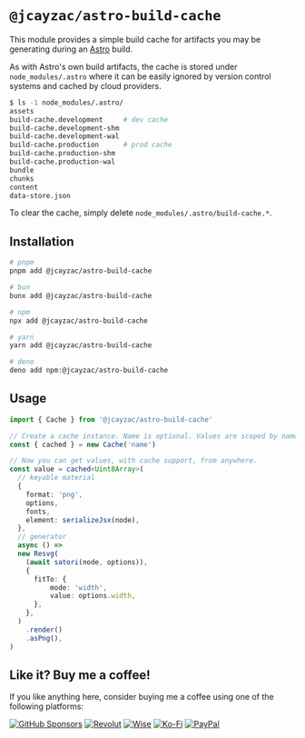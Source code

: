 # `@jcayzac/astro-build-cache`

This module provides a simple build cache for artifacts you may be generating during an [Astro](https://astro.build/) build.

As with Astro's own build artifacts, the cache is stored under `node_modules/.astro` where it can be easily ignored by version control systems and cached by cloud providers.

```sh
$ ls -1 node_modules/.astro/
assets
build-cache.development     # dev cache
build-cache.development-shm
build-cache.development-wal
build-cache.production      # prod cache
build-cache.production-shm
build-cache.production-wal
bundle
chunks
content
data-store.json
```

To clear the cache, simply delete `node_modules/.astro/build-cache.*`.

## Installation

```sh
# pnpm
pnpm add @jcayzac/astro-build-cache

# bun
bunx add @jcayzac/astro-build-cache

# npm
npx add @jcayzac/astro-build-cache

# yarn
yarn add @jcayzac/astro-build-cache

# deno
deno add npm:@jcayzac/astro-build-cache
```

## Usage

```ts
import { Cache } from '@jcayzac/astro-build-cache'

// Create a cache instance. Name is optional. Values are scoped by name.
const { cached } = new Cache('name')

// Now you can get values, with cache support, from anywhere.
const value = cached<Uint8Array>(
  // keyable material
  {
    format: 'png',
    options,
    fonts,
    element: serializeJsx(node),
  },
  // generator
  async () =>
  new Resvg(
    (await satori(node, options)),
    {
      fitTo: {
          mode: 'width',
          value: options.width,
      },
    },
  )
    .render()
    .asPng(),
)
```

## Like it? Buy me a coffee!

If you like anything here, consider buying me a coffee using one of the following platforms:

[![GitHub Sponsors](https://img.shields.io/badge/GitHub%20Sponsors-E30074?logo=github&logoColor=fff&style=for-the-badge)](https://github.com/sponsors/jcayzac) [![Revolut](https://img.shields.io/badge/Revolut-E30074?logo=revolut&logoColor=fff&style=for-the-badge)](https://revolut.me/julienswap) [![Wise](https://img.shields.io/badge/Wise-E30074?logo=wise&logoColor=fff&style=for-the-badge)](https://wise.com/pay/me/julienc375) [![Ko-Fi](https://img.shields.io/badge/Ko--Fi-E30074?logo=kofi&logoColor=fff&style=for-the-badge)](https://ko-fi.com/jcayzac) [![PayPal](https://img.shields.io/badge/PayPal-E30074?logo=paypal&logoColor=fff&style=for-the-badge)](https://paypal.me/jcayzac)